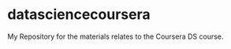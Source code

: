 datasciencecoursera
===================

My Repository for the materials relates to the Coursera DS course.
